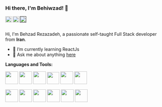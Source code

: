 ### Hi there, I'm Behiwzad! 👋
<a href="https://www.instagram.com/behiwzad/">
  <img align="left" alt="Behzad Rezazdeh | Instagram" width="20px" src="https://image.flaticon.com/icons/png/512/174/174855.png" />
</a>
<a href="https://twitter.com/Behzad18645550?s=09">
  <img align="left" alt="Behzad Rezazdeh | Twitter" width="20px" src="https://image.flaticon.com/icons/png/512/174/174876.png" />
</a>
<a href="">
  <img align="left" alt="Behzad Rezazdeh | CodeSandbox" width="20px" src="https://image.flaticon.com/icons/png/512/174/174857.png" />
</a>

<br />
<br />

Hi, I'm Behzad Rezazadeh, a passionate self-taught Full Stack developer from **Iran**.

- 🌱 I’m currently learning ReactJs
- 💬 Ask me about anything [here](https://github.com/Behiwzad/Behiwzad/issues)


**Languages and Tools:**  

   
  <span><img height="40" width="40" src="https://img.icons8.com/color/48/000000/java-coffee-cup-logo--v1.png"></span>
  <span><img height="40" width="40" src="https://img.icons8.com/color/48/000000/spring-logo.png"></span>
  <span><img height="40" width="40" src="https://img.icons8.com/color/48/000000/mysql-logo.png"></span>
  <span><img height="38" width="38" src="https://www.vectorlogo.zone/logos/getpostman/getpostman-icon.svg"></span>
  <span><img height="40" width="40" src="https://img.icons8.com/color/48/000000/java-web-token.png"></span>
  <span><img height="40" width="40" src="https://img.icons8.com/color/48/000000/intellij-idea.png"></span>
  
  <span><img height="40" width="40" src="https://img.icons8.com/color/48/000000/html-5--v1.png"></span>
  <span><img height="40" width="40" src="https://img.icons8.com/color/48/000000/css3.png"></span>
  <span><img height="40" width="40" src="https://www.vectorlogo.zone/logos/tailwindcss/tailwindcss-icon.svg"></span>
  <span><img height="40" width="40" src="https://img.icons8.com/color/48/000000/javascript--v1.png"></span>
  <span><img height="40" width="40" src="https://img.icons8.com/color/48/000000/react-native.png"></span>
  <span><img height="40" width="40" src="https://img.icons8.com/color/48/000000/visual-studio-code-2019.png"></span>
  
  
  
